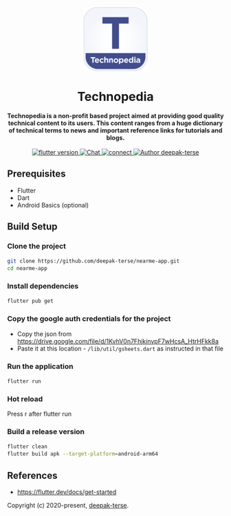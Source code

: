 <p align="center">
  <img width="150"src="assets/icon/icon.png">
</p>

<h1 align="center"><strong>Technopedia</strong></h1>

<div align="center">
  <strong>
    Technopedia is a non-profit based project aimed at providing good quality technical content to its users. 
    This content ranges from a huge dictionary of technical terms to news and important reference links for tutorials and blogs.
  </strong>
</div>

<br>

<div align="center">
  <a href="https://nodejs.org/en/">
    <img src="https://img.shields.io/badge/Flutter-%3E%3D%201.17.2-blue.svg" alt="flutter version">
  </a>
  <a href="https://medium.com/@iamdeepakterse">
    <img src="https://img.shields.io/badge/Blog-medium-orange" alt="Chat">
  </a>
  <a href="https://www.linkedin.com/in/deepak-terse/">
    <img src="https://img.shields.io/badge/Connect-linkedin-blue" alt="connect">
  </a>
  <a href="https://github.com/deepak-terse"><img src="https://img.shields.io/badge/Author-deepak--terse-blue" alt="Author deepak-terse"></a>
</div>


## Prerequisites
*  Flutter
*  Dart
*  Android Basics (optional)

## Build Setup

### Clone the project
``` bash
git clone https://github.com/deepak-terse/nearme-app.git
cd nearme-app
```

### Install dependencies
``` bash
flutter pub get
```

### Copy the google auth credentials for the project 
- Copy the json from https://drive.google.com/file/d/1KvhV0n7FhjkinvpF7wHcsA_HtrHFkk8a
- Paste it at this location - `/lib/util/gsheets.dart` as instructed in that file

### Run the application
``` bash
flutter run
```

### Hot reload
Press r after flutter run

### Build a release version
``` bash
flutter clean
flutter build apk --target-platform=android-arm64
```


## References
*  https://flutter.dev/docs/get-started


Copyright (c) 2020-present, [deepak-terse](https://github.com/deepak-terse).
